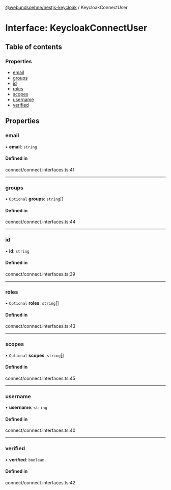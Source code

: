 [@webundsoehne/nestjs-keycloak](../README.md) / KeycloakConnectUser

# Interface: KeycloakConnectUser

## Table of contents

### Properties

- [email](KeycloakConnectUser.md#email)
- [groups](KeycloakConnectUser.md#groups)
- [id](KeycloakConnectUser.md#id)
- [roles](KeycloakConnectUser.md#roles)
- [scopes](KeycloakConnectUser.md#scopes)
- [username](KeycloakConnectUser.md#username)
- [verified](KeycloakConnectUser.md#verified)

## Properties

### email

• **email**: `string`

#### Defined in

connect/connect.interfaces.ts:41

---

### groups

• `Optional` **groups**: `string`[]

#### Defined in

connect/connect.interfaces.ts:44

---

### id

• **id**: `string`

#### Defined in

connect/connect.interfaces.ts:39

---

### roles

• `Optional` **roles**: `string`[]

#### Defined in

connect/connect.interfaces.ts:43

---

### scopes

• `Optional` **scopes**: `string`[]

#### Defined in

connect/connect.interfaces.ts:45

---

### username

• **username**: `string`

#### Defined in

connect/connect.interfaces.ts:40

---

### verified

• **verified**: `boolean`

#### Defined in

connect/connect.interfaces.ts:42
